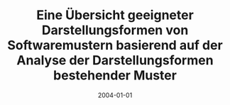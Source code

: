 ---
abstract: ''
authors:
- Judith Gabriel
date: '2004-01-01'
featured: false
publication_types:
- '7'
publishDate: '2004-01-01'
title: Eine Übersicht geeigneter Darstellungsformen von Softwaremustern basierend
  auf der Analyse der Darstellungsformen bestehender Muster
url_pdf: ''
---